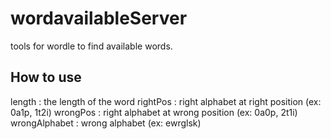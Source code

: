 # wordavailableServer
tools for wordle to find available words.

## How to use
length : the length of the word
rightPos : right alphabet at right position (ex: 0a1p, 1t2i)
wrongPos : right alphabet at wrong position (ex: 0a0p, 2t1i)
wrongAlphabet : wrong alphabet (ex: ewrglsk)


